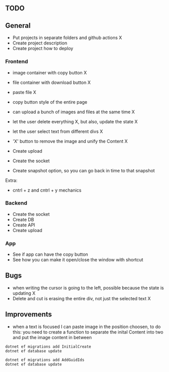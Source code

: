 ## TODO

## General

- Put projects in separate folders and github actions X
- Create project description
- Create project how to deploy

### Frontend
- image container with copy button X
- file container with download button X
- paste file X

- copy button style of the entire page
- can upload a bunch of images and files at the same time X
- let the user delete everything X, but also, update the state X

- let the user select text from different divs X
- 'X' button to remove the image and unify the Content X


- Create upload
- Create the socket
- Create snapshot option, so you can go back in time to that snapshot

Extra:
- cntrl + z and cntrl + y mechanics

### Backend

- Create the socket
- Create DB
- Create API
- Create upload

### App

- See if app can have the copy button
- See how you can make it open/close the window with shortcut 


## Bugs

- when writing the cursor is going to the left, possible because the state is updating X
- Delete and cut is erasing the entire div, not just the selected text X

## Improvements

- when a text is focused I can paste image in the position choosen, to do this: you need to create a function to separate the inital Content into two and put the image content in between 


```
dotnet ef migrations add InitialCreate
dotnet ef database update

dotnet ef migrations add AddGuidIds
dotnet ef database update

```